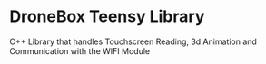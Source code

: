 # DroneBox Teensy Library

C++ Library that handles Touchscreen Reading, 3d Animation and Communication with the WIFI Module